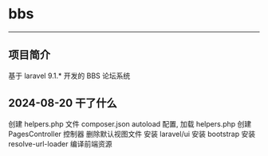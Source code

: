 # bbs

---

## 项目简介
基于 laravel 9.1.* 开发的 BBS 论坛系统
## 2024-08-20 干了什么
创建 helpers.php 文件 composer.json autoload 配置, 加载 helpers.php
创建 PagesController 控制器
删除默认视图文件
安装 laravel/ui
安装 bootstrap
安装 resolve-url-loader
编译前端资源

